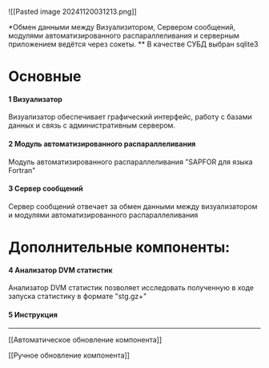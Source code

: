 
![[Pasted image 20241120031213.png]]

\*Обмен данными между Визуализитором, Сервером сообщений, модулями автоматизированного распараллеливания и серверным приложением ведётся через сокеты. 
\*\* В качестве СУБД выбран sqlite3
# Основные
#### 1 Визуализатор
Визуализатор обеспечивает графический интерфейс, работу с базами данных и связь с административным сервером.
#### 2 Модуль автоматизированного распараллеливания
Модуль автоматизированного распараллеливания "SAPFOR для языка Fortran"

#### 3 Сервер сообщений
Сервер сообщений отвечает за обмен данными между визуализатором и модулями автоматизированного распараллеливания

# Дополнительные компоненты:

#### 4 Анализатор DVM статистик
Анализатор DVM статистик позволяет исследовать полученную в ходе запуска статистику в формате "stg.gz+"

#### 5 Инструкция

---------------------------------

[[Автоматическое обновление компонента]]

[[Ручное обновление компонента]]
